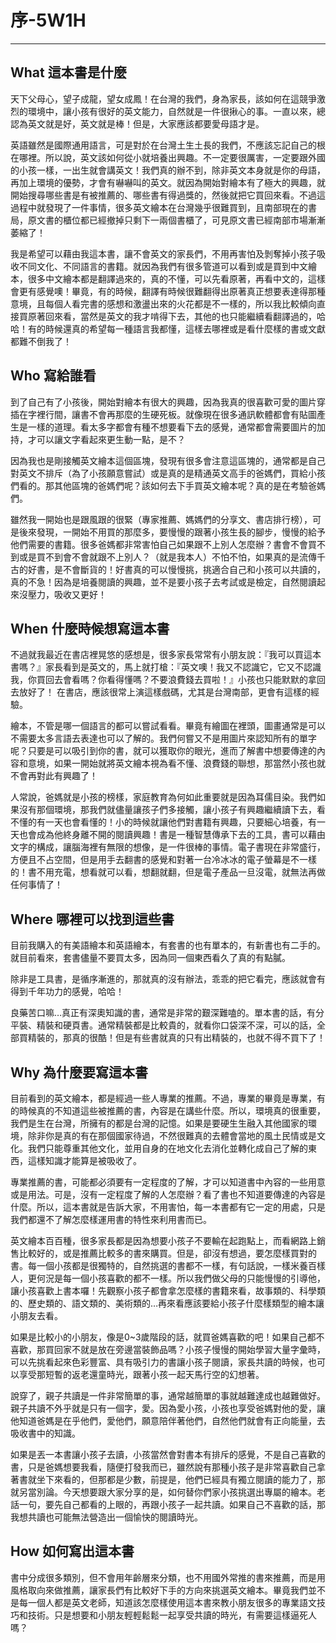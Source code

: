 # 序-5W1H
---
## What 這本書是什麼

天下父母心，望子成龍，望女成鳳！在台灣的我們，身為家長，該如何在這競爭激烈的環境中，讓小孩有很好的英文能力，自然就是一件很揪心的事。一直以來，總認為英文就是好，英文就是棒！但是，大家應該都要愛母語才是。

英語雖然是國際通用語言，可是對於在台灣土生土長的我們，不應該忘記自己的根在哪裡。所以說，英文該如何從小就培養出興趣。不一定要很厲害，一定要跟外國的小孩一樣，一出生就會講英文！我們真的辦不到，除非英文本身就是你的母語，再加上環境的優勢，才會有嚇嚇叫的英文。就因為開始對繪本有了極大的興趣，就開始搜尋哪些書是有被推薦的、哪些書有得過獎的，然後就把它買回來看。不過這過程中就發現了一件事情，很多英文繪本在台灣幾乎很難買到，且南部現在的書局，原文書的櫃位都已經撤掉只剩下一兩個書櫃了，可見原文書已經南部市場漸漸萎縮了！

我是希望可以藉由我這本書，讓不會英文的家長們，不用再害怕及剝奪掉小孩子吸收不同文化、不同語言的書籍。就因為我們有很多管道可以看到或是買到中文繪本，很多中文繪本都是翻譯過來的，真的不懂，可以先看原著，再看中文的，這樣會更有感覺噢！畢竟，有的時候，翻譯有時候很難翻得出原著真正想要表達得那種意境，且每個人看完書的感想和激盪出來的火花都是不一樣的，所以我比較傾向直接買原著回來看，當然是英文的我才啃得下去，其他的也只能繼續看翻譯過的，哈哈！有的時候還真的希望每一種語言我都懂，這樣去哪裡或是看什麼樣的書或文獻都難不倒我了！

## Who 寫給誰看

到了自己有了小孩後，開始對繪本有很大的興趣，因為我真的很喜歡可愛的圖片穿插在字裡行間，讓書不會再那麼的生硬死板。就像現在很多通訊軟體都會有貼圖產生是一樣的道理。看太多字都會有種不想要看下去的感覺，通常都會需要圖片的加持，才可以讓文字看起來更生動一點，是不？

因為我也是剛接觸英文繪本這個區塊，發現有很多會注意這區塊的，通常都是自己對英文不排斥（為了小孩願意嘗試）或是真的是精通英文高手的爸媽們，買給小孩們看的。那其他區塊的爸媽們呢？該如何去下手買英文繪本呢？真的是在考驗爸媽們。

雖然我一開始也是跟風跟的很緊（專家推薦、媽媽們的分享文、書店排行榜），可是後來發現，一開始不用買的那麼多，要慢慢的跟著小孩生長的腳步，慢慢的給予他們需要的書籍。很多爸媽都非常害怕自己如果跟不上別人怎麼辦？書會不會買不到或是買不到會不會就跟不上別人？（就是我本人）不怕不怕，如果真的是流傳千古的好書，是不會斷貨的！好書真的可以慢慢挑，挑適合自己和小孩可以共讀的，真的不急！因為是培養閱讀的興趣，並不是要小孩子去考試或是檢定，自然閱讀起來沒壓力，吸收又更好！

## When 什麼時候想寫這本書

不過就我最近在書店裡晃悠的感想是，很多家長常常有小朋友說：『我可以買這本書嗎？』家長看到是英文的，馬上就打槍：『英文噢！我又不認識它，它又不認識我，你買回去會看嗎？你看得懂嗎？不要浪費錢去買啦！』小孩也只能默默的拿回去放好了！ 在書店，應該很常上演這樣戲碼，尤其是台灣南部，更會有這樣的經驗。

繪本，不管是哪一個語言的都可以嘗試看看。畢竟有繪圖在裡頭，圖畫通常是可以不需要太多言語去表達也可以了解的。我們何嘗又不是用圖片來認知所有的單字呢？只要是可以吸引到你的書，就可以獲取你的眼光，進而了解書中想要傳達的內容和意境，如果一開始就將英文繪本視為看不懂、浪費錢的聯想，那當然小孩也就不會再對此有興趣了！

人常說，爸媽就是小孩的榜樣，家庭教育為何如此重要就是因為耳儒目染。我們如果沒有那個環境，那我們就儘量讓孩子們多接觸，讓小孩子有興趣繼續讀下去，看不懂的有一天也會看懂的！小的時候就讓他們對書籍有興趣，只要細心培養，有一天也會成為他終身離不開的閱讀興趣！書是一種智慧傳承下去的工具，書可以藉由文字的構成，讓腦海裡有無限的想像，是一件很棒的事情。電子書現在非常盛行，方便且不占空間，但是用手去翻書的感覺和對著一台冷冰冰的電子螢幕是不一樣的！書不用充電，想看就可以看，想翻就翻，但是電子產品一旦沒電，就無法再做任何事情了！

## Where 哪裡可以找到這些書

目前我購入的有美語繪本和英語繪本，有套書的也有單本的，有新書也有二手的。就目前看來，套書儘量不要買太多，因為同一個東西看久了真的有點膩。

除非是工具書，是循序漸進的，那就真的沒有辦法，乖乖的把它看完，應該就會有得到千年功力的感覺，哈哈！

良藥苦口嘛…真正有深奧知識的書，通常是非常的艱深難嗑的。單本書的話，有分平裝、精裝和硬頁書。通常精裝都是比較貴的，就看你口袋深不深，可以的話，全部買精裝的，那真的很酷！但是有些書就真的只有出精裝的，也就不得不買下了！

## Why 為什麼要寫這本書

目前看到的英文繪本，都是經過一些人專業的推薦。不過，專業的畢竟是專業，有的時候真的不知道這些被推薦的書，內容是在講些什麼。所以，環境真的很重要，我們是生在台灣，所擁有的都是台灣的記憶。如果是要硬生生融入其他國家的環境，除非你是真的有在那個國家待過，不然很難真的去體會當地的風土民情或是文化。我們只能尊重其他文化，並用自身的在地文化去消化並轉化成自己了解的東西，這樣知識才能算是被吸收了。

專業推薦的書，可能都必須要有一定程度的了解，才可以知道書中內容的一些用意或是用法。可是，沒有一定程度了解的人怎麼辦？看了書也不知道要傳達的內容是什麼。所以，這本書就是告訴大家，不用害怕，每一本書都有它一定的用處，只是我們都還不了解怎麼樣運用書的特性來利用書而已。

英文繪本百百種，很多家長都是因為想要小孩子不要輸在起跑點上，而看網路上銷售比較好的，或是推薦比較多的書來購買。但是，卻沒有想過，要怎麼樣買對的書。每一個小孩都是很獨特的，自然挑選的書都不一樣，有句話說，一樣米養百樣人，更何況是每一個小孩喜歡的都不一樣。所以我們做父母的只能慢慢的引導他，讓小孩喜歡上書本囉！先觀察小孩子都會拿怎麼樣的書籍來看，故事類的、科學類的、歷史類的、語文類的、美術類的…再來看應該要給小孩子什麼樣類型的繪本讓小朋友去看。

如果是比較小的小朋友，像是0~3歲階段的話，就買爸媽喜歡的吧！如果自己都不喜歡，那買回家不就是放在旁邊當裝飾品嗎？小孩子慢慢的開始學習大量字彙時，可以先挑看起來色彩豐富、具有吸引力的書讓小孩子閱讀，家長共讀的時候，也可以享受那短暫的返老還童時光，跟著小孩一起天馬行空的幻想著。

說穿了，親子共讀是一件非常簡單的事，通常越簡單的事就越難達成也越難做好。親子共讀不外乎就是只有一個字，愛。因為愛小孩，小孩也享受爸媽對他的愛，讓他知道爸媽是在乎他們，愛他們，願意陪伴著他們，自然他們就會有正向能量，去吸收書中的知識。

如果是丟一本書讓小孩子去讀，小孩當然會對書本有排斥的感覺，不是自己喜歡的書，只是爸媽想要我看，隨便打發我而已，雖然說有那種小孩子是非常喜歡自己拿著書就坐下來看的，但那都是少數，前提是，他們已經具有獨立閱讀的能力了，那就另當別論。今天想要跟大家分享的是，如何替你們家小孩挑選出專屬的繪本。老話一句，要先自己都看的上眼的，再跟小孩子一起共讀。如果自己不喜歡的話，那我想共讀也可能無法營造出一個愉快的閱讀時光。

## How 如何寫出這本書

書中分成很多類別，但不會用年齡層來分類，也不用國外常推的書來推薦，而是用風格取向來做推薦，讓家長們有比較好下手的方向來挑選英文繪本。畢竟我們並不是每一個人都是英文老師，知道該怎麼樣使用這本書來教小朋友很多的專業語文技巧和技術。只是想要和小朋友輕輕鬆鬆一起享受共讀的時光，有需要這樣逼死人嗎？

